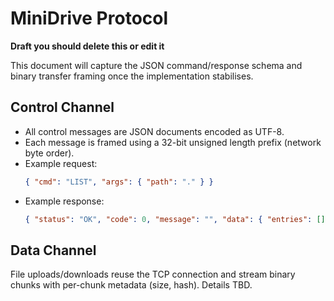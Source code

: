 # MiniDrive Protocol

**Draft you should delete this or edit it** 

This document will capture the JSON command/response schema and binary transfer framing once the implementation stabilises.

## Control Channel

- All control messages are JSON documents encoded as UTF-8.
- Each message is framed using a 32-bit unsigned length prefix (network byte order).
- Example request:
  ```json
  { "cmd": "LIST", "args": { "path": "." } }
  ```
- Example response:
  ```json
  { "status": "OK", "code": 0, "message": "", "data": { "entries": [] } }
  ```

## Data Channel

File uploads/downloads reuse the TCP connection and stream binary chunks with per-chunk metadata (size, hash). Details TBD.
